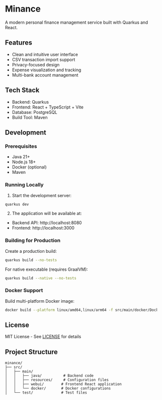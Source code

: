 # Minance

A modern personal finance management service built with Quarkus and React.

## Features

- Clean and intuitive user interface
- CSV transaction import support
- Privacy-focused design
- Expense visualization and tracking
- Multi-bank account management

## Tech Stack

- Backend: Quarkus
- Frontend: React + TypeScript + Vite
- Database: PostgreSQL
- Build Tool: Maven

## Development

### Prerequisites

- Java 21+
- Node.js 18+
- Docker (optional)
- Maven

### Running Locally

1. Start the development server:

```bash
quarkus dev
```

2. The application will be available at:

- Backend API: http://localhost:8080
- Frontend: http://localhost:3000

### Building for Production

Create a production build:

```bash
quarkus build --no-tests
```

For native executable (requires GraalVM):

```bash
quarkus build --native --no-tests
```

### Docker Support

Build multi-platform Docker image:

```bash
docker build --platform linux/amd64,linux/arm64 -f src/main/docker/Dockerfile.jvm -t minance:latest .
```

## License

MIT License - See [LICENSE](LICENSE) for details

## Project Structure

```
minance/
├── src/
│   ├── main/
│   │   ├── java/          # Backend code
│   │   ├── resources/     # Configuration files
│   │   ├── webui/        # Frontend React application
│   │   └── docker/       # Docker configurations
│   └── test/             # Test files
```
